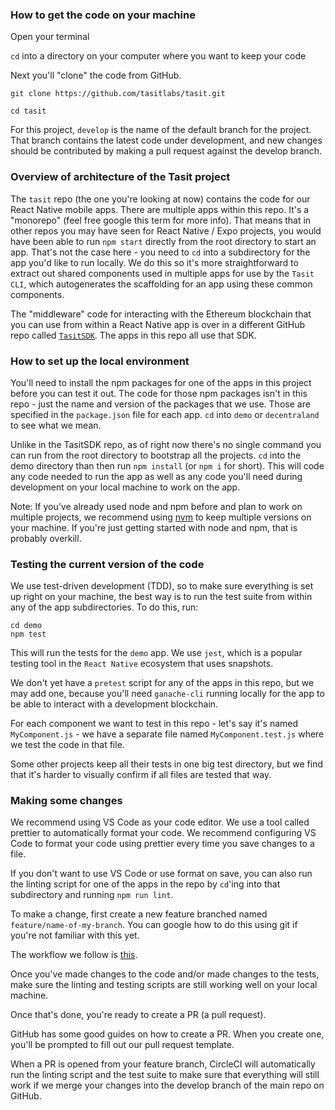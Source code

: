 ### How to get the code on your machine

Open your terminal

`cd` into a directory on your computer where you want to keep your code

Next you'll "clone" the code from GitHub.

`git clone https://github.com/tasitlabs/tasit.git`

`cd tasit`

For this project, `develop` is the name of the default branch for the project. That branch contains the latest code under development, and new changes should be contributed by making a pull request against the develop branch.

###  Overview of architecture of the Tasit project
The `tasit` repo (the one you're looking at now) contains the code for our React Native mobile apps. There are multiple apps within this repo. It's a "monorepo" (feel free google this term for more info). That means that in other repos you may have seen for React Native / Expo projects, you would have been able to run `npm start` directly from the root directory to start an app. That's not the case here - you need to `cd` into a subdirectory for the app you'd like to run locally. We do this so it's more straightforward to extract out shared components used in multiple apps for use by the `Tasit CLI`, which autogenerates the scaffolding for an app using these common components.

The "middleware" code for interacting with the Ethereum blockchain that you can use from within a React Native app is over in a different GitHub repo called [`TasitSDK`](https://github.com/tasitlabs/TasitSDK). The apps in this repo all use that SDK.

### How to set up the local environment
You'll need to install the npm packages for one of the apps in this project before you can test it out. The code for those npm packages isn't in this repo - just the name and version of the packages that we use. Those are specified in the `package.json` file for each app. `cd` into `demo` or `decentraland` to see what we mean.

Unlike in the TasitSDK repo, as of right now there's no single command you can run from the root directory to bootstrap all the projects. `cd` into the demo directory than then run `npm install` (or `npm i` for short). This will code any code needed to run the app as well as any code you'll need during development on your local machine to work on the app.

Note: If you've already used node and npm before and plan to work on multiple projects, we recommend using [nvm](https://github.com/creationix/nvm) to keep multiple versions on your machine. If you're just getting started with node and npm, that is probably overkill.

### Testing the current version of the code
We use test-driven development (TDD), so to make sure everything is set up right on your machine, the best way is to run the test suite from within any of the app subdirectories. To do this, run:

```
cd demo
npm test
```

This will run the tests for the `demo` app. We use `jest`, which is a popular testing tool in the `React Native` ecosystem that uses snapshots.

We don't yet have a `pretest` script for any of the apps in this repo, but we may add one, because you'll need `ganache-cli` running locally for the app to be able to interact with a development blockchain.

For each component we want to test in this repo - let's say it's named `MyComponent.js` - we have a separate file named `MyComponent.test.js` where we test the code in that file.

Some other projects keep all their tests in one big test directory, but we find that it's harder to visually confirm if all files are tested that way.

### Making some changes

We recommend using VS Code as your code editor. We use a tool called prettier to automatically format your code. We recommend configuring VS Code to format your code using prettier every time you save changes to a file.

If you don't want to use VS Code or use format on save, you can also run the linting script for one of the apps in the repo by `cd`'ing into that subdirectory and running `npm run lint`.

To make a change, first create a new feature branched named `feature/name-of-my-branch`. You can google how to do this using git if you're not familiar with this yet.

The workflow we follow is [this](https://www.atlassian.com/git/tutorials/comparing-workflows/forking-workflow).

Once you've made changes to the code and/or made changes to the tests, make sure the linting and testing scripts are still working well on your local machine.

Once that's done, you're ready to create a PR (a pull request).

GitHub has some good guides on how to create a PR. When you create one, you'll be prompted to fill out our pull request template.

When a PR is opened from your feature branch, CircleCI will automatically run the linting script and the test suite to make sure that everything will still work if we merge your changes into the develop branch of the main repo on GitHub.
